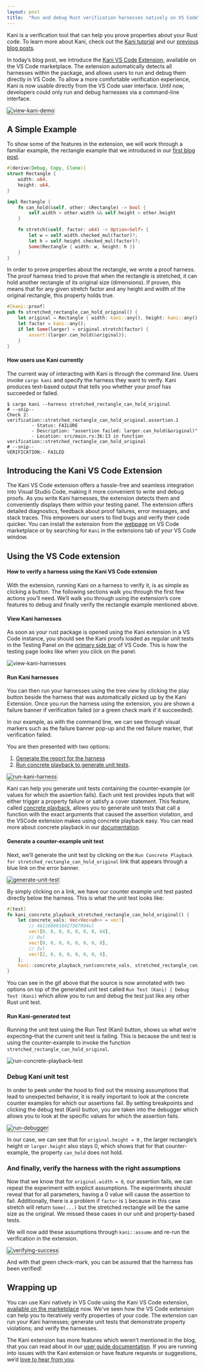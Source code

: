 ```yaml
---
layout: post
title:  "Run and debug Rust verification harnesses natively on VS Code"
---
```


Kani is a verification tool that can help you prove properties about your Rust code.
To learn more about Kani, check out the [Kani tutorial](https://model-checking.github.io/kani/kani-tutorial.html) and our [previous blog posts](https://model-checking.github.io/kani-verifier-blog/).

In today’s blog post, we introduce the [Kani VS Code Extension](https://marketplace.visualstudio.com/items?itemName=model-checking.kani-vscode-extension), available on the VS Code marketplace.
The extension automatically detects all harnesses within the package, and allows users to run and debug them directly in VS Code.
To allow a more comfortable verification experience, Kani is now usable directly from the VS Code user interface.
Until now, developers could only run and debug harnesses via a command-line interface.

<img src="{{site.baseurl | prepend: site.url}}/assets/images/vs-code-images/kani-demo.gif" style="box-shadow: 0 2px 4px rgba(0, 0, 0, 0.5);" alt="view-kani-demo" />

## A Simple Example

To show some of the features in the extension, we will work through a familiar example, the rectangle example that we introduced in our [first blog post](https://model-checking.github.io/kani-verifier-blog/2022/05/04/announcing-the-kani-rust-verifier-project.html).

```rust
#[derive(Debug, Copy, Clone)]
struct Rectangle {
    width: u64,
    height: u64,
}

impl Rectangle {
    fn can_hold(&self, other: &Rectangle) -> bool {
        self.width > other.width && self.height > other.height
    }

    fn stretch(&self, factor: u64) -> Option<Self> {
        let w = self.width.checked_mul(factor)?;
        let h = self.height.checked_mul(factor)?;
        Some(Rectangle { width: w, height: h })
    }
}
```

In order to prove properties about the rectangle, we wrote a proof harness.
The proof harness tried to prove that when the rectangle is stretched, it can hold another rectangle of its original size (dimensions).
If proven, this means that for any given stretch factor and any height and width of the original rectangle, this property holds true.

```rust
#[kani::proof]
pub fn stretched_rectangle_can_hold_original() {
    let original = Rectangle { width: kani::any(), height: kani::any() };
    let factor = kani::any();
    if let Some(larger) = original.stretch(factor) {
        assert!(larger.can_hold(&original));
    }
}
```

#### How users use Kani currently

The current way of interacting with Kani is through the command line.
Users invoke `cargo kani` and specify the harness they want to verify.
Kani produces text-based output that tells you whether your proof has succeeded or failed.

```
$ cargo kani --harness stretched_rectangle_can_hold_original
# --snip--
Check 2: verification::stretched_rectangle_can_hold_original.assertion.1
         - Status: FAILURE
         - Description: "assertion failed: larger.can_hold(&original)"
         - Location: src/main.rs:36:13 in function verification::stretched_rectangle_can_hold_original
# --snip--
VERIFICATION:- FAILED
```

## Introducing the Kani VS Code Extension

The Kani VS Code extension offers a hassle-free and seamless integration into Visual Studio Code, making it more convenient to write and debug proofs.
As you write Kani harnesses, the extension detects them and conveniently displays them within your testing panel.
The extension offers detailed diagnostics, feedback about proof failures, error messages, and stack traces.
This empowers our users to find bugs and verify their code quicker.
You can install the extension from the [webpage](https://marketplace.visualstudio.com/items?itemName=model-checking.kani-vscode-extension) on VS Code marketplace or by searching for `Kani` in the extensions tab of your VS Code window.

## Using the VS Code extension

#### How to verify a harness using the Kani VS Code extension

With the extension, running Kani on a harness to verify it, is as simple as clicking a button.
The following sections walk you through the first few actions you’ll need.
We’ll walk you through using the extension’s core features to debug and finally verify the rectangle example mentioned above.

#### View Kani harnesses

As soon as your rust package is opened using the Kani extension in a VS Code instance, you should see the Kani proofs loaded as regular unit tests in the Testing Panel on the [primary side bar](https://code.visualstudio.com/api/ux-guidelines/sidebars#primary-sidebar) of VS Code.
This is how the testing page looks like when you click on the panel.

<img src="{{site.baseurl | prepend: site.url}}/assets/images/vs-code-images/view-kani-harnesses.png" alt="view-kani-harnesses" />

#### Run Kani harnesses

You can then run your harnesses using the tree view by clicking the play button beside the harness that was automatically picked up by the Kani Extension.
Once you run the harness using the extension, you are shown a failure banner if verification failed (or a green check mark if it succeeded).

In our example, as with the command line, we can see through visual markers such as the failure banner pop-up and the red failure marker, that verification failed.

You are then presented with two options:

1. [Generate the report for the harness](https://github.com/model-checking/kani-vscode-extension/blob/main/docs/user-guide.md#view-trace-report)
2. [Run concrete playback to generate unit tests](https://github.com/model-checking/kani-vscode-extension/blob/main/docs/user-guide.md#use-concrete-playback-to-debug-a-kani-harness).

<img src="{{site.baseurl | prepend: site.url}}/assets/images/vs-code-images/run-kani-harness.gif" style="box-shadow: 0 2px 4px rgba(0, 0, 0, 0.5);" alt="run-kani-harness" />

Kani can help you generate unit tests containing the counter-example (or values for which the assertion fails).
Each unit test provides inputs that will either trigger a property failure or satisfy a cover statement.
This feature, called [concrete playback](https://model-checking.github.io/kani-verifier-blog/2022/09/22/internship-projects-2022-concrete-playback.html), allows you to generate unit tests that call a function with the exact arguments that caused the assertion violation, and the VSCode extension makes using concrete playback easy.
You can read more about concrete playback in our [documentation](https://model-checking.github.io/kani/debugging-verification-failures.html).

#### Generate a counter-example unit test

Next, we’ll generate the unit test by clicking on the `Run Concrete Playback for stretched_rectangle_can_hold_original` link that appears through a blue link on the error banner.

<img src="{{site.baseurl | prepend: site.url}}/assets/images/vs-code-images/generate-counter-example.gif" style="box-shadow: 0 2px 4px rgba(0, 0, 0, 0.5);" alt="generate-unit-test" />

By simply clicking on a link, we have our counter example unit test pasted directly below the harness.
This is what the unit test looks like:

```rust
#[test]
fn kani_concrete_playback_stretched_rectangle_can_hold_original() {
    let concrete_vals: Vec<Vec<u8>> = vec![
        // 4611686018427387904ul
        vec![0, 0, 0, 0, 0, 0, 0, 64],
        // 0ul
        vec![0, 0, 0, 0, 0, 0, 0, 0],
        // 2ul
        vec![2, 0, 0, 0, 0, 0, 0, 0],
    ];
    kani::concrete_playback_run(concrete_vals, stretched_rectangle_can_hold_original);
}
```

You can see in the gif above that the source is now annotated with two options on top of the generated unit test called  `Run Test (Kani) | Debug Test (Kani)` which allow you to run and debug the test just like any other Rust unit test.

#### Run Kani-generated test

Running the unit test using the Run Test (Kani) button, shows us what we’re expecting–that the current unit test is failing.
This is because the unit test is using the counter-example to invoke the function `stretched_rectangle_can_hold_original`.

<img src="{{site.baseurl | prepend: site.url}}/assets/images/vs-code-images/run-concrete-playback-test.png" alt="run-concrete-playback-test" />

### Debug Kani unit test

In order to peek under the hood to find out the missing assumptions that lead to unexpected behavior, it is really important to look at the concrete counter examples for which our assertions fail.
By setting breakpoints and clicking the debug test (Kani) button, you are taken into the debugger which allows you to look at the specific values for which the assertion fails.

<img src="{{site.baseurl | prepend: site.url}}/assets/images/vs-code-images/run-debugger.gif" style="box-shadow: 0 2px 4px rgba(0, 0, 0, 0.5);" alt="run-debugger" />

In our case, we can see that for `original.height = 0` , the larger rectangle’s height or `larger.height` also stays 0, which shows that for that counter-example, the property `can_hold` does not hold.

### And finally, verify the harness with the right assumptions

Now that we know that for `original.width = 0`, our assertion fails, we can repeat the experiment with explicit assumptions.
The experiments should reveal that for all parameters, having a 0 value will cause the assertion to fail.
Additionally, there is a problem if `factor` is `1` because in this case stretch will return `Some(...)` but the stretched rectangle will be the same size as the original.
We missed these cases in our unit and property-based tests.

We will now add these assumptions through `kani::assume` and re-run the verification in the extension.

<img src="{{site.baseurl | prepend: site.url}}/assets/images/vs-code-images/verifying-success.gif" style="box-shadow: 0 2px 4px rgba(0, 0, 0, 0.5);" alt="verifying-success" />

And with that green check-mark, you can be assured that the harness has been verified!


## Wrapping up

You can use Kani natively in VS Code using the Kani VS Code extension, [available on the marketplace](https://marketplace.visualstudio.com/items?itemName=model-checking.kani-vscode-extension) now.
We've seen how the VS Code extension can help you to iteratively verify properties of your code.
The extension can run your Kani harnesses; generate unit tests that demonstrate property violations; and verify the harnesses.

The Kani extension has more features which weren’t mentioned in the blog, that you can read about in our [user guide documentation](https://github.com/model-checking/kani-vscode-extension/blob/main/docs/user-guide.md).
If you are running into issues with the Kani extension or have feature requests or suggestions, we’d [love to hear from you](https://github.com/model-checking/kani-vscode-extension/issues).
